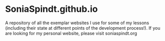 # SoniaSpindt.github.io
A repository of all the exemplar websites I use for some of my lessons (including their state at different points of the development process!). If you are looking for my personal website, please visit soniaspindt.org
